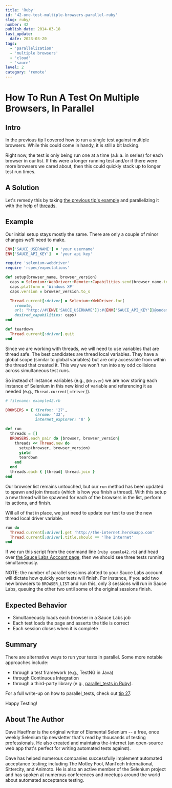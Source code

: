 ```yaml
---
title: 'Ruby'
id: '42-one-test-multiple-browsers-parallel-ruby'
slug: ruby/
number: 42
publish_date: 2014-03-18
last_update:
  date: 2023-03-20
tags:
  - 'parallelization'
  - 'multiple browsers'
  - 'cloud'
  - 'sauce'
level: 2
category: 'remote'
---
```


# How To Run A Test On Multiple Browsers, In Parallel

## Intro

In the previous tip I covered how to run a single test against multiple browsers. While this could come in handy, it is still a bit lacking.

Right now, the test is only being run one at a time (a.k.a. in series) for each browser in our list. If this were a longer running test and/or if there were more browsers we cared about, then this could quickly stack up to longer test run times.

## A Solution

Let's remedy this by taking [the previous tip's example](http://elementalselenium.com/tips/41-one-test-multiple-browsers) and parallelizing it with the help of [threads](http://www.tutorialspoint.com/ruby/ruby_multithreading.htm).

## Example

Our initial setup stays mostly the same. There are only a couple of minor changes we'll need to make.

```ruby
ENV['SAUCE_USERNAME'] = 'your username'
ENV['SAUCE_API_KEY']  = 'your api key'

require 'selenium-webdriver'
require 'rspec/expectations'

def setup(browser_name, browser_version)
  caps = Selenium::WebDriver::Remote::Capabilities.send(browser_name.to_sym)
  caps.platform = 'Windows XP'
  caps.version = browser_version.to_s

  Thread.current[:driver] = Selenium::WebDriver.for(
    :remote,
    url: "http://#{ENV['SAUCE_USERNAME']}:#{ENV['SAUCE_API_KEY']}@ondemand.saucelabs.com:80/wd/hub",
    desired_capabilities: caps)
end

def teardown
  Thread.current[:driver].quit
end
```

Since we are working with threads, we will need to use variables that are thread safe. The best candidates are thread local variables. They have a global scope (similar to global variables) but are only accessible from within the thread that created it. This way we won't run into any odd collisions across simultaneous test runs.

So instead of instance variables (e.g., `@driver`) we are now storing each instance of Selenium in this new kind of variable and referencing it as needed (e.g., `Thread.current[:driver]`).

```ruby
# filename: example42.rb

BROWSERS = { firefox: '27',
             chrome: '32',
             internet_explorer: '8' }

def run
  threads = []
  BROWSERS.each_pair do |browser, browser_version|
    threads << Thread.new do
      setup(browser, browser_version)
      yield
      teardown
    end
  end
  threads.each { |thread| thread.join }
end
```

Our browser list remains untouched, but our `run` method has been updated to spawn and join threads (which is how you finish a thread). With this setup a new thread will be spawned for each of the browsers in the list, perform its actions, and finish.

Will all of that in place, we just need to update our test to use the new thread local driver variable.

```ruby
run do
  Thread.current[:driver].get 'http://the-internet.herokuapp.com'
  Thread.current[:driver].title.should == 'The Internet'
end
```

If we run this script from the command line (`ruby examle42.rb`) and head over [the Sauce Labs Account page](https://saucelabs.com/account), then we should see three tests running simultaneously.

NOTE: the number of parallel sessions alotted to your Sauce Labs account will dictate how quickly your tests will finish. For instance, if you add two new browsers to `BROWSER_LIST` and run this, only 3 sessions will run in Sauce Labs, queuing the other two until some of the original sessions finish.

## Expected Behavior

+ Simultaneously loads each browser in a Sauce Labs job
+ Each test loads the page and asserts the title is correct
+ Each session closes when it is complete

## Summary

There are alternative ways to run your tests in parallel. Some more notable approaches include:

+ through a test framework (e.g., TestNG in Java)
+ through Continuous Integration
+ through a third-party library (e.g., [parallel_tests in Ruby](https://github.com/grosser/parallel_tests)).

For a full write-up on how to parallel_tests, check out [tip 27](http://elementalselenium.com/tips/27-parallel).

Happy Testing!

## About The Author

Dave Haeffner is the original writer of Elemental Selenium -- a free, once weekly Selenium tip newsletter that's read by thousands of testing professionals. He also created and maintains the-internet (an open-source web app that's perfect for writing automated tests against).

Dave has helped numerous companies successfully implement automated acceptance testing; including The Motley Fool, ManTech International, Sittercity, and Animoto. He is also an active member of the Selenium project and has spoken at numerous conferences and meetups around the world about automated acceptance testing.
